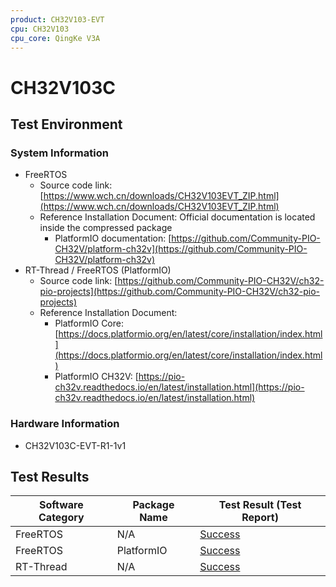 ```yaml
---
product: CH32V103-EVT
cpu: CH32V103
cpu_core: QingKe V3A
---
```


# CH32V103C

## Test Environment

### System Information

- FreeRTOS
    - Source code link: [https://www.wch.cn/downloads/CH32V103EVT_ZIP.html](https://www.wch.cn/downloads/CH32V103EVT_ZIP.html)
    - Reference Installation Document: Official documentation is located inside the compressed package
        - PlatformIO documentation: [https://github.com/Community-PIO-CH32V/platform-ch32v](https://github.com/Community-PIO-CH32V/platform-ch32v)
- RT-Thread / FreeRTOS (PlatformIO)
    - Source code link: [https://github.com/Community-PIO-CH32V/ch32-pio-projects](https://github.com/Community-PIO-CH32V/ch32-pio-projects)
    - Reference Installation Document:
        - PlatformIO Core: [https://docs.platformio.org/en/latest/core/installation/index.html](https://docs.platformio.org/en/latest/core/installation/index.html)
        - PlatformIO CH32V: [https://pio-ch32v.readthedocs.io/en/latest/installation.html](https://pio-ch32v.readthedocs.io/en/latest/installation.html)


### Hardware Information

- CH32V103C-EVT-R1-1v1

## Test Results

| Software Category | Package Name | Test Result (Test Report) |
| ----------------- | ------------ | ------------------------- |
| FreeRTOS          | N/A          | [Success][FreeRTOS]       |
| FreeRTOS          | PlatformIO   | [Success][FreeRTOS_pio]   |
| RT-Thread         | N/A          | [Success][RTThread]       |

[FreeRTOS]: ./FreeRTOS/README.md
[RTThread]: ./RT-Thread/README.md
[FreeRTOS_pio]: ./FreeRTOS/README_pio.md
